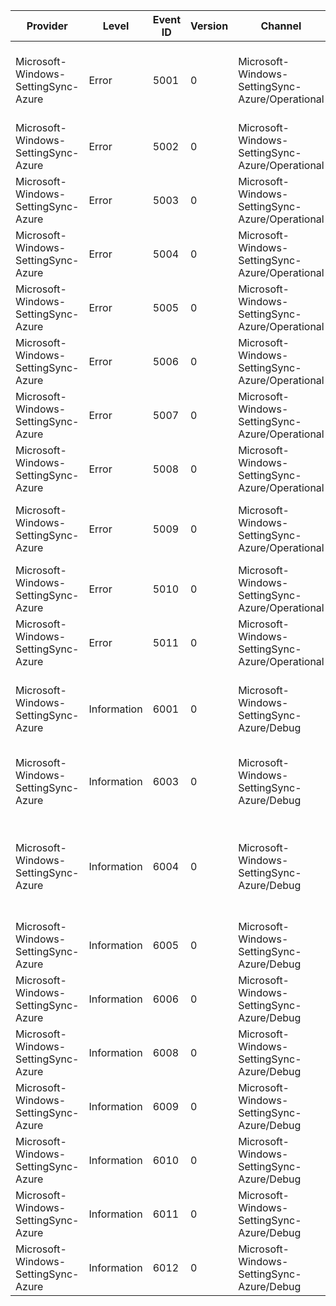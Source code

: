 Provider                             |  Level        |  Event ID  |  Version  |  Channel                                          |  Task  |  Opcode  |  Keyword  |  Message
-------------------------------------|---------------|------------|-----------|---------------------------------------------------|--------|----------|-----------|------------------------------------------------------------------------------------------------------------------------------------------------------
Microsoft-Windows-SettingSync-Azure  |  Error        |  5001      |  0        |  Microsoft-Windows-SettingSync-Azure/Operational  |        |          |           |  {ApiName} - Collection: {CollectionId}; ProviderOp: {ProviderOp}; Duration: {Duration}; HRESULT: {HRESULT}; CorrelationId: {CorrelationId}
Microsoft-Windows-SettingSync-Azure  |  Error        |  5002      |  0        |  Microsoft-Windows-SettingSync-Azure/Operational  |        |          |           |  GetToken - Status: {WebTokenRequestStatus}; Result: {HRESULT}
Microsoft-Windows-SettingSync-Azure  |  Error        |  5003      |  0        |  Microsoft-Windows-SettingSync-Azure/Operational  |        |          |           |  Failed to apply a setting unit to cloud for collection: {CollectionId} due to error HRESULT: {HRESULT}
Microsoft-Windows-SettingSync-Azure  |  Error        |  5004      |  0        |  Microsoft-Windows-SettingSync-Azure/Operational  |        |          |           |  Call to register collections; operation: {UInt32}; HRESULT: {HRESULT}
Microsoft-Windows-SettingSync-Azure  |  Error        |  5005      |  0        |  Microsoft-Windows-SettingSync-Azure/Operational  |        |          |           |  Unexpected object in data converter HRESULT: {HRESULT}
Microsoft-Windows-SettingSync-Azure  |  Error        |  5006      |  0        |  Microsoft-Windows-SettingSync-Azure/Operational  |        |          |           |  Failed to convert FspFile {Filename} to a SettingUnit HRESULT: {HRESULT}
Microsoft-Windows-SettingSync-Azure  |  Error        |  5007      |  0        |  Microsoft-Windows-SettingSync-Azure/Operational  |        |          |           |  Failed to transform unit {UnitId} to a transformed unit HRESULT: {HRESULT}
Microsoft-Windows-SettingSync-Azure  |  Error        |  5008      |  0        |  Microsoft-Windows-SettingSync-Azure/Operational  |        |          |           |  Failed to convert unit {UnitId} to a FspFile HRESULT: {HRESULT}
Microsoft-Windows-SettingSync-Azure  |  Error        |  5009      |  0        |  Microsoft-Windows-SettingSync-Azure/Operational  |        |          |           |  SettingDataConverter failed to initialize - CollectionId: {CollectionId}; HResult: {HRESULT}
Microsoft-Windows-SettingSync-Azure  |  Error        |  5010      |  0        |  Microsoft-Windows-SettingSync-Azure/Operational  |        |          |           |  Failed to register collection: {String}; operation: {UInt32}; HRESULT: {HRESULT}
Microsoft-Windows-SettingSync-Azure  |  Error        |  5011      |  0        |  Microsoft-Windows-SettingSync-Azure/Operational  |        |          |           |  Initialize Azure WNS registrar failed; HRESULT: {HRESULT}
Microsoft-Windows-SettingSync-Azure  |  Information  |  6001      |  0        |  Microsoft-Windows-SettingSync-Azure/Debug        |        |          |           |  {ApiName} - Collection: {CollectionId}; ProviderOp: {ProviderOp}; Duration: {Duration}; HRESULT: {HRESULT}; CorrelationId: {CorrelationId}
Microsoft-Windows-SettingSync-Azure  |  Information  |  6003      |  0        |  Microsoft-Windows-SettingSync-Azure/Debug        |        |          |           |  Call to initialize new Azure Settings WNF state name; New name: {Name0Data0} {Name0Data1}; HRESULT: {HRESULT}
Microsoft-Windows-SettingSync-Azure  |  Information  |  6004      |  0        |  Microsoft-Windows-SettingSync-Azure/Debug        |        |          |           |  Call to uninitialize old Azure Settings WNF state name; Old name: {Name0Data0} {Name0Data1}; New Name: {Name1Data0} {Name1Data1}; HRESULT: {HRESULT}
Microsoft-Windows-SettingSync-Azure  |  Information  |  6005      |  0        |  Microsoft-Windows-SettingSync-Azure/Debug        |        |          |           |  Call to register collections; operation: {UInt32}; HRESULT: {HRESULT}
Microsoft-Windows-SettingSync-Azure  |  Information  |  6006      |  0        |  Microsoft-Windows-SettingSync-Azure/Debug        |        |          |           |  Ensure WNF state names initialized; HRESULT: {HRESULT}
Microsoft-Windows-SettingSync-Azure  |  Information  |  6008      |  0        |  Microsoft-Windows-SettingSync-Azure/Debug        |        |          |           |  Bind WNF state name to WNS App Id; HRESULT: {HRESULT}
Microsoft-Windows-SettingSync-Azure  |  Information  |  6009      |  0        |  Microsoft-Windows-SettingSync-Azure/Debug        |        |          |           |  Renew registrations; HRESULT: {HRESULT}
Microsoft-Windows-SettingSync-Azure  |  Information  |  6010      |  0        |  Microsoft-Windows-SettingSync-Azure/Debug        |        |          |           |  Unregister unneeded registrations; HRESULT: {HRESULT}
Microsoft-Windows-SettingSync-Azure  |  Information  |  6011      |  0        |  Microsoft-Windows-SettingSync-Azure/Debug        |        |          |           |  Cancel registrations; HRESULT: {HRESULT}
Microsoft-Windows-SettingSync-Azure  |  Information  |  6012      |  0        |  Microsoft-Windows-SettingSync-Azure/Debug        |        |          |           |  Download remote interest; HRESULT: {HRESULT}